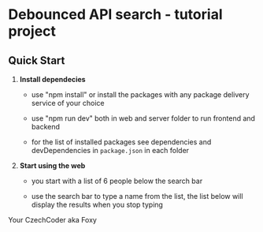 # Debounced API search - tutorial project

## Quick Start

1.  **Install dependecies**

    - use "npm install" or install the packages with any package delivery service of your choice

    - use "npm run dev" both in web and server folder to run frontend and backend

    - for the list of installed packages see dependencies and devDependencies in `package.json` in each folder

2.  **Start using the web**

    - you start with a list of 6 people below the search bar

    - use the search bar to type a name from the list, the list below will display the results when you stop typing

Your CzechCoder aka Foxy
